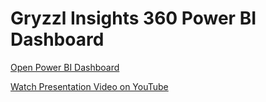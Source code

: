 # Gryzzl Insights 360 Power BI Dashboard

[Open Power BI Dashboard]([https://app.powerbi.com/view?r=eyJrIjoiNWM0NjViY2YtN2RhOS00OGJjLTg4ZDQtYTY0MDJkZDE4OTNjIiwidCI6ImM2ZTU0OWIzLTVmNDUtNDAzMi1hYWU5LWQ0MjQ0ZGM1YjJjNCJ9&embedImagePlaceholder=true](https://app.powerbi.com/view?r=eyJrIjoiYjBiZGYwMTEtNmJlYS00MDY0LTkyNmMtOWRiNzFiNWZiMzAwIiwidCI6ImM2ZTU0OWIzLTVmNDUtNDAzMi1hYWU5LWQ0MjQ0ZGM1YjJjNCJ9&embedImagePlaceholder=true)https://app.powerbi.com/view?r=eyJrIjoiYjBiZGYwMTEtNmJlYS00MDY0LTkyNmMtOWRiNzFiNWZiMzAwIiwidCI6ImM2ZTU0OWIzLTVmNDUtNDAzMi1hYWU5LWQ0MjQ0ZGM1YjJjNCJ9&embedImagePlaceholder=true)

[Watch Presentation Video on YouTube]([https://youtu.be/DKChGxn5YLM?si=j27MlFfFG5PL1I66](https://youtu.be/9OwTzsyu37Y?si=GJbNYV6NRsHw0mvY)https://youtu.be/9OwTzsyu37Y?si=GJbNYV6NRsHw0mvY)
